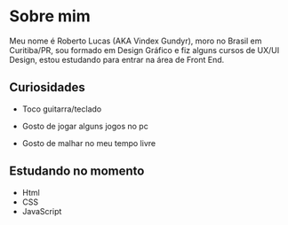 

<h1>Sobre mim</h1>
<p>Meu nome é Roberto Lucas (AKA Vindex Gundyr), moro no Brasil em Curitiba/PR, sou formado em Design Gráfico e fiz alguns cursos de UX/UI Design, estou estudando para entrar na área de Front End.</h1>

<h2>Curiosidades</h2>
<ul>
<li>Toco guitarra/teclado</p>
<li>Gosto de jogar alguns jogos no pc</p>
<li>Gosto de malhar no meu tempo livre</p>
</ul>

<h2>Estudando no momento</h2>
<ul>
  <li>Html</li>
  <li>CSS</li>
  <li>JavaScript</li>
</ul>

<!--
**VindexGundyr/VindexGundyr** is a ✨ _special_ ✨ repository because its `README.md` (this file) appears on your GitHub profile.

Here are some ideas to get you started:

- 🔭 I’m currently working on ...
- 🌱 I’m currently learning ...
- 👯 I’m looking to collaborate on ...
- 🤔 I’m looking for help with ...
- 💬 Ask me about ...
- 📫 How to reach me: ...
- 😄 Pronouns: ...
- ⚡ Fun fact: ...
-->
